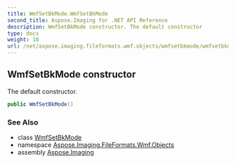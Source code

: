 ```yaml
---
title: WmfSetBkMode.WmfSetBkMode
second_title: Aspose.Imaging for .NET API Reference
description: WmfSetBkMode constructor. The default constructor
type: docs
weight: 10
url: /net/aspose.imaging.fileformats.wmf.objects/wmfsetbkmode/wmfsetbkmode/
---
```

## WmfSetBkMode constructor

The default constructor.

```csharp
public WmfSetBkMode()
```

### See Also

* class [WmfSetBkMode](../)
* namespace [Aspose.Imaging.FileFormats.Wmf.Objects](../../wmfsetbkmode/)
* assembly [Aspose.Imaging](../../../)


